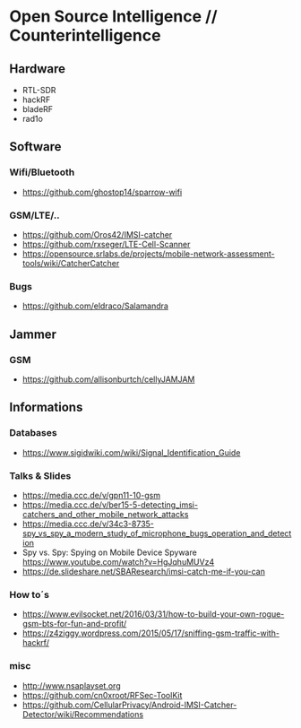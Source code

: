 # Open Source Intelligence // Counterintelligence

## Hardware
* RTL-SDR
* hackRF
* bladeRF
* rad1o

## Software

### Wifi/Bluetooth
* https://github.com/ghostop14/sparrow-wifi

### GSM/LTE/..
* https://github.com/Oros42/IMSI-catcher
* https://github.com/rxseger/LTE-Cell-Scanner
* https://opensource.srlabs.de/projects/mobile-network-assessment-tools/wiki/CatcherCatcher

### Bugs
* https://github.com/eldraco/Salamandra

## Jammer

### GSM
* https://github.com/allisonburtch/cellyJAMJAM 

## Informations

### Databases
* https://www.sigidwiki.com/wiki/Signal_Identification_Guide

### Talks & Slides
* https://media.ccc.de/v/gpn11-10-gsm
* https://media.ccc.de/v/ber15-5-detecting_imsi-catchers_and_other_mobile_network_attacks
* https://media.ccc.de/v/34c3-8735-spy_vs_spy_a_modern_study_of_microphone_bugs_operation_and_detection
* Spy vs. Spy: Spying on Mobile Device Spyware https://www.youtube.com/watch?v=HgJqhuMUVz4
* https://de.slideshare.net/SBAResearch/imsi-catch-me-if-you-can

### How to´s
* https://www.evilsocket.net/2016/03/31/how-to-build-your-own-rogue-gsm-bts-for-fun-and-profit/
* https://z4ziggy.wordpress.com/2015/05/17/sniffing-gsm-traffic-with-hackrf/

### misc
* http://www.nsaplayset.org
* https://github.com/cn0xroot/RFSec-ToolKit
* https://github.com/CellularPrivacy/Android-IMSI-Catcher-Detector/wiki/Recommendations
